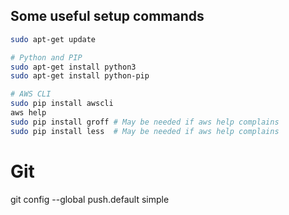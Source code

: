 ## Some useful setup commands

```bash
sudo apt-get update

# Python and PIP
sudo apt-get install python3
sudo apt-get install python-pip

# AWS CLI
sudo pip install awscli
aws help
sudo pip install groff # May be needed if aws help complains
sudo pip install less  # May be needed if aws help complains
```

# Git

git config --global push.default simple
